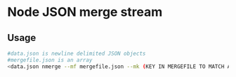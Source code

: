 # Node JSON merge stream

## Usage
```bash
#data.json is newline delimited JSON objects   
#mergefile.json is an array
<data.json nmerge --mf mergefile.json --mk (KEY IN MERGEFILE TO MATCH AGAINST) --mvk (KEY IN MERGEFILE TO USE AS VALUE) -k (KEY IN DATAFILE TO MATCH AGAINST) --vk (KEY TO SET IN DATAFILE)
```

